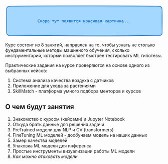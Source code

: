 ![image.png](./misc/klg-course-picture-placeholder.png)

Курс состоит из 8 занятий, направлен на то, чтобы узнать не столько фундаментальные методы машинного обучения, сколько инструментарий, который позволяет быстрее тестировать ML гипотезы.

Практические задания на курсе проверяются на основе одного из выбранных кейсов:
1. Система анализа качества воздуха с датчиков
2. Приложение для ухода за растениями
3. SkillMatch - платформа умного подбора менторов и курсов

## О чем будут занятия
1. Знакомство с курсом (кейсами) и Jupyter Notebook
2. Откуда брать данные для решения задачи
3. PreTrained модели для NLP и CV (transformers)
4. FineTuning ML моделей - дообучаем модель на наших данных
5. Замер качества моделей
6. Упаковка ML модели для инференса
7. Простые инструменты визуализации работы ML модели
8. _Как можно атаковать модели_